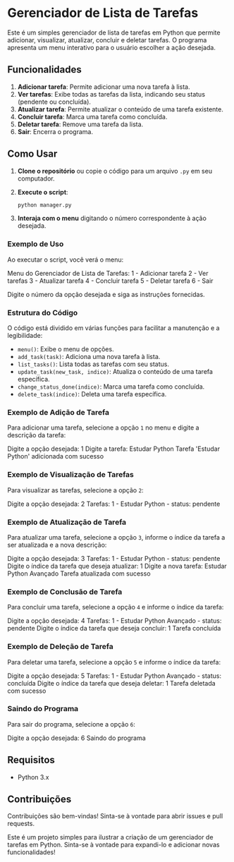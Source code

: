 # Gerenciador de Lista de Tarefas

Este é um simples gerenciador de lista de tarefas em Python que permite adicionar, visualizar, atualizar, concluir e deletar tarefas. O programa apresenta um menu interativo para o usuário escolher a ação desejada.

## Funcionalidades

1. **Adicionar tarefa**: Permite adicionar uma nova tarefa à lista.
2. **Ver tarefas**: Exibe todas as tarefas da lista, indicando seu status (pendente ou concluída).
3. **Atualizar tarefa**: Permite atualizar o conteúdo de uma tarefa existente.
4. **Concluir tarefa**: Marca uma tarefa como concluída.
5. **Deletar tarefa**: Remove uma tarefa da lista.
6. **Sair**: Encerra o programa.

## Como Usar

1. **Clone o repositório** ou copie o código para um arquivo `.py` em seu computador.

2. **Execute o script**:

    ```sh
    python manager.py
    ```

3. **Interaja com o menu** digitando o número correspondente à ação desejada.

### Exemplo de Uso

Ao executar o script, você verá o menu:

Menu do Gerenciador de Lista de Tarefas:
1 - Adicionar tarefa
2 - Ver tarefas
3 - Atualizar tarefa
4 - Concluir tarefa
5 - Deletar tarefa
6 - Sair


Digite o número da opção desejada e siga as instruções fornecidas.

### Estrutura do Código

O código está dividido em várias funções para facilitar a manutenção e a legibilidade:

- `menu()`: Exibe o menu de opções.
- `add_task(task)`: Adiciona uma nova tarefa à lista.
- `list_tasks()`: Lista todas as tarefas com seu status.
- `update_task(new_task, indice)`: Atualiza o conteúdo de uma tarefa específica.
- `change_status_done(indice)`: Marca uma tarefa como concluída.
- `delete_task(indice)`: Deleta uma tarefa específica.

### Exemplo de Adição de Tarefa

Para adicionar uma tarefa, selecione a opção `1` no menu e digite a descrição da tarefa:

Digite a opção desejada: 1
Digite a tarefa: Estudar Python
Tarefa 'Estudar Python' adicionada com sucesso


### Exemplo de Visualização de Tarefas

Para visualizar as tarefas, selecione a opção `2`:

Digite a opção desejada: 2
Tarefas:
1 - Estudar Python - status: pendente


### Exemplo de Atualização de Tarefa

Para atualizar uma tarefa, selecione a opção `3`, informe o índice da tarefa a ser atualizada e a nova descrição:

Digite a opção desejada: 3
Tarefas:
1 - Estudar Python - status: pendente
Digite o índice da tarefa que deseja atualizar: 1
Digite a nova tarefa: Estudar Python Avançado
Tarefa atualizada com sucesso


### Exemplo de Conclusão de Tarefa

Para concluir uma tarefa, selecione a opção `4` e informe o índice da tarefa:

Digite a opção desejada: 4
Tarefas:
1 - Estudar Python Avançado - status: pendente
Digite o índice da tarefa que deseja concluir: 1
Tarefa concluída


### Exemplo de Deleção de Tarefa

Para deletar uma tarefa, selecione a opção `5` e informe o índice da tarefa:

Digite a opção desejada: 5
Tarefas:
1 - Estudar Python Avançado - status: concluída
Digite o índice da tarefa que deseja deletar: 1
Tarefa deletada com sucesso


### Saindo do Programa

Para sair do programa, selecione a opção `6`:

Digite a opção desejada: 6
Saindo do programa


## Requisitos

- Python 3.x

## Contribuições

Contribuições são bem-vindas! Sinta-se à vontade para abrir issues e pull requests.


Este é um projeto simples para ilustrar a criação de um gerenciador de tarefas em Python. Sinta-se à vontade para expandi-lo e adicionar novas funcionalidades!
